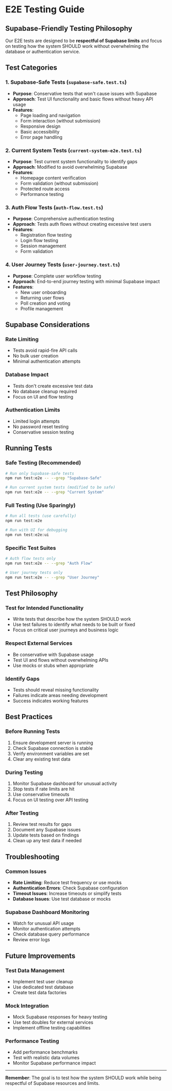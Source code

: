 # E2E Testing Guide

## Supabase-Friendly Testing Philosophy

Our E2E tests are designed to be **respectful of Supabase limits** and focus on testing how the system SHOULD work without overwhelming the database or authentication service.

## Test Categories

### 1. **Supabase-Safe Tests** (`supabase-safe.test.ts`)
- **Purpose**: Conservative tests that won't cause issues with Supabase
- **Approach**: Test UI functionality and basic flows without heavy API usage
- **Features**:
  - Page loading and navigation
  - Form interaction (without submission)
  - Responsive design
  - Basic accessibility
  - Error page handling

### 2. **Current System Tests** (`current-system-e2e.test.ts`)
- **Purpose**: Test current system functionality to identify gaps
- **Approach**: Modified to avoid overwhelming Supabase
- **Features**:
  - Homepage content verification
  - Form validation (without submission)
  - Protected route access
  - Performance testing

### 3. **Auth Flow Tests** (`auth-flow.test.ts`)
- **Purpose**: Comprehensive authentication testing
- **Approach**: Tests auth flows without creating excessive test users
- **Features**:
  - Registration flow testing
  - Login flow testing
  - Session management
  - Form validation

### 4. **User Journey Tests** (`user-journey.test.ts`)
- **Purpose**: Complete user workflow testing
- **Approach**: End-to-end journey testing with minimal Supabase impact
- **Features**:
  - New user onboarding
  - Returning user flows
  - Poll creation and voting
  - Profile management

## Supabase Considerations

### **Rate Limiting**
- Tests avoid rapid-fire API calls
- No bulk user creation
- Minimal authentication attempts

### **Database Impact**
- Tests don't create excessive test data
- No database cleanup required
- Focus on UI and flow testing

### **Authentication Limits**
- Limited login attempts
- No password reset testing
- Conservative session testing

## Running Tests

### **Safe Testing (Recommended)**
```bash
# Run only Supabase-safe tests
npm run test:e2e -- --grep "Supabase-Safe"

# Run current system tests (modified to be safe)
npm run test:e2e -- --grep "Current System"
```

### **Full Testing (Use Sparingly)**
```bash
# Run all tests (use carefully)
npm run test:e2e

# Run with UI for debugging
npm run test:e2e:ui
```

### **Specific Test Suites**
```bash
# Auth flow tests only
npm run test:e2e -- --grep "Auth Flow"

# User journey tests only
npm run test:e2e -- --grep "User Journey"
```

## Test Philosophy

### **Test for Intended Functionality**
- Write tests that describe how the system SHOULD work
- Use test failures to identify what needs to be built or fixed
- Focus on critical user journeys and business logic

### **Respect External Services**
- Be conservative with Supabase usage
- Test UI and flows without overwhelming APIs
- Use mocks or stubs when appropriate

### **Identify Gaps**
- Tests should reveal missing functionality
- Failures indicate areas needing development
- Success indicates working features

## Best Practices

### **Before Running Tests**
1. Ensure development server is running
2. Check Supabase connection is stable
3. Verify environment variables are set
4. Clear any existing test data

### **During Testing**
1. Monitor Supabase dashboard for unusual activity
2. Stop tests if rate limits are hit
3. Use conservative timeouts
4. Focus on UI testing over API testing

### **After Testing**
1. Review test results for gaps
2. Document any Supabase issues
3. Update tests based on findings
4. Clean up any test data if needed

## Troubleshooting

### **Common Issues**
- **Rate Limiting**: Reduce test frequency or use mocks
- **Authentication Errors**: Check Supabase configuration
- **Timeout Issues**: Increase timeouts or simplify tests
- **Database Issues**: Use test database or mocks

### **Supabase Dashboard Monitoring**
- Watch for unusual API usage
- Monitor authentication attempts
- Check database query performance
- Review error logs

## Future Improvements

### **Test Data Management**
- Implement test user cleanup
- Use dedicated test database
- Create test data factories

### **Mock Integration**
- Mock Supabase responses for heavy testing
- Use test doubles for external services
- Implement offline testing capabilities

### **Performance Testing**
- Add performance benchmarks
- Test with realistic data volumes
- Monitor Supabase performance impact

---

**Remember**: The goal is to test how the system SHOULD work while being respectful of Supabase resources and limits.


